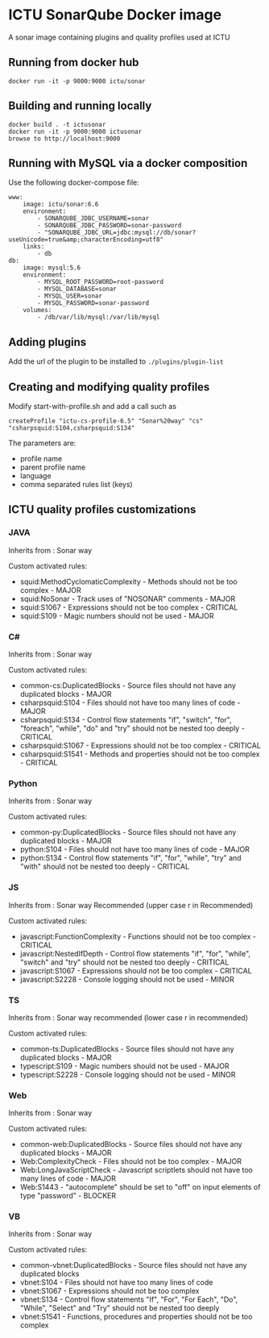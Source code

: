 # ICTU SonarQube Docker image
A sonar image containing plugins and quality profiles used at ICTU

## Running from docker hub

    docker run -it -p 9000:9000 ictu/sonar

## Building and running locally

    docker build . -t ictusonar
    docker run -it -p 9000:9000 ictusonar
    browse to http://localhost:9000

## Running with MySQL via a docker composition

Use the following docker-compose file:

    www:
        image: ictu/sonar:6.6
        environment:
            - SONARQUBE_JDBC_USERNAME=sonar
            - SONARQUBE_JDBC_PASSWORD=sonar-password
            - "SONARQUBE_JDBC_URL=jdbc:mysql://db/sonar?useUnicode=true&amp;characterEncoding=utf8"
        links:
            - db
    db:
        image: mysql:5.6
        environment:
            - MYSQL_ROOT_PASSWORD=root-password
            - MYSQL_DATABASE=sonar
            - MYSQL_USER=sonar
            - MYSQL_PASSWORD=sonar-password
        volumes:
            - /db/var/lib/mysql:/var/lib/mysql

## Adding plugins
Add the url of the plugin to be installed to ```./plugins/plugin-list```

## Creating and modifying quality profiles

Modify start-with-profile.sh and add a call such as

    createProfile "ictu-cs-profile-6.5" "Sonar%20way" "cs" "csharpsquid:S104,csharpsquid:S134"

The parameters are:
- profile name
- parent profile name
- language
- comma separated rules list (keys)

## ICTU quality profiles customizations

### JAVA

Inherits from : Sonar way

Custom activated rules:
- squid:MethodCyclomaticComplexity - Methods should not be too complex - MAJOR
- squid:NoSonar - Track uses of "NOSONAR" comments - MAJOR
- squid:S1067 - Expressions should not be too complex - CRITICAL
- squid:S109 - Magic numbers should not be used	- MAJOR

### C#

Inherits from : Sonar way

Custom activated rules:
- common-cs:DuplicatedBlocks - Source files should not have any duplicated blocks - MAJOR
- csharpsquid:S104 - Files should not have too many lines of code - MAJOR
- csharpsquid:S134 - Control flow statements "if", "switch", "for", "foreach", "while", "do" and "try" should not be nested too deeply - CRITICAL
- csharpsquid:S1067 - Expressions should not be too complex - CRITICAL
- csharpsquid:S1541 - Methods and properties should not be too complex - CRITICAL

### Python

Inherits from : Sonar way

Custom activated rules:
- common-py:DuplicatedBlocks - Source files should not have any duplicated blocks - MAJOR
- python:S104 - Files should not have too many lines of code - MAJOR
- python:S134 - Control flow statements "if", "for", "while", "try" and "with" should not be nested too deeply - CRITICAL

### JS

Inherits from : Sonar way Recommended (upper case r in Recommended)

Custom activated rules:
- javascript:FunctionComplexity - Functions should not be too complex - CRITICAL
- javascript:NestedIfDepth - Control flow statements "if", "for", "while", "switch" and "try" should not be nested too deeply - CRITICAL
- javascript:S1067 - Expressions should not be too complex - CRITICAL
- javascript:S2228 - Console logging should not be used - MINOR

### TS

Inherits from : Sonar way recommended (lower case r in recommended)

Custom activated rules:
- common-ts:DuplicatedBlocks - Source files should not have any duplicated blocks - MAJOR
- typescript:S109 - Magic numbers should not be used - MAJOR
- typescript:S2228 - Console logging should not be used - MINOR

### Web

Inherits from : Sonar way

Custom activated rules:
- common-web:DuplicatedBlocks - Source files should not have any duplicated blocks - MAJOR
- Web:ComplexityCheck - Files should not be too complex - MAJOR
- Web:LongJavaScriptCheck - Javascript scriptlets should not have too many lines of code - MAJOR
- Web:S1443 - "autocomplete" should be set to "off" on input elements of type "password" - BLOCKER

### VB

Inherits from : Sonar way

Custom activated rules:
- common-vbnet:DuplicatedBlocks - Source files should not have any duplicated blocks
- vbnet:S104 - Files should not have too many lines of code
- vbnet:S1067 - Expressions should not be too complex
- vbnet:S134 - Control flow statements "If", "For", "For Each", "Do", "While", "Select" and "Try" should not be nested too deeply
- vbnet:S1541 - Functions, procedures and properties should not be too complex
